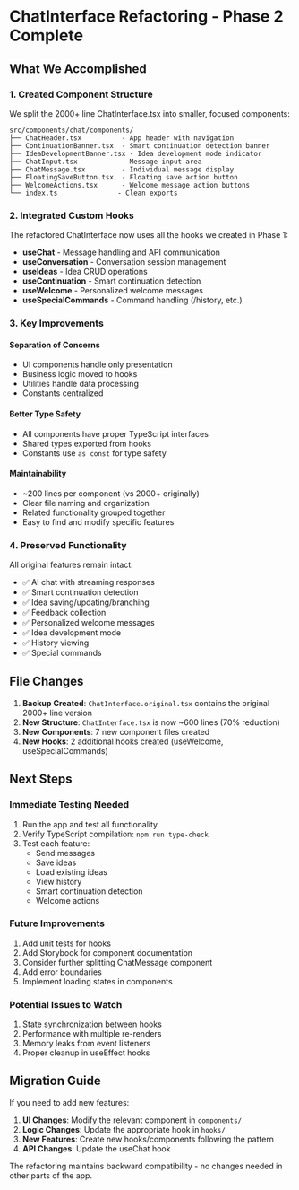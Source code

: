 # ChatInterface Refactoring - Phase 2 Complete

## What We Accomplished

### 1. Created Component Structure
We split the 2000+ line ChatInterface.tsx into smaller, focused components:

```
src/components/chat/components/
├── ChatHeader.tsx          - App header with navigation
├── ContinuationBanner.tsx  - Smart continuation detection banner
├── IdeaDevelopmentBanner.tsx - Idea development mode indicator
├── ChatInput.tsx           - Message input area
├── ChatMessage.tsx         - Individual message display
├── FloatingSaveButton.tsx  - Floating save action button
├── WelcomeActions.tsx      - Welcome message action buttons
└── index.ts               - Clean exports
```

### 2. Integrated Custom Hooks
The refactored ChatInterface now uses all the hooks we created in Phase 1:

- **useChat** - Message handling and API communication
- **useConversation** - Conversation session management
- **useIdeas** - Idea CRUD operations
- **useContinuation** - Smart continuation detection
- **useWelcome** - Personalized welcome messages
- **useSpecialCommands** - Command handling (/history, etc.)

### 3. Key Improvements

#### Separation of Concerns
- UI components handle only presentation
- Business logic moved to hooks
- Utilities handle data processing
- Constants centralized

#### Better Type Safety
- All components have proper TypeScript interfaces
- Shared types exported from hooks
- Constants use `as const` for type safety

#### Maintainability
- ~200 lines per component (vs 2000+ originally)
- Clear file naming and organization
- Related functionality grouped together
- Easy to find and modify specific features

### 4. Preserved Functionality
All original features remain intact:
- ✅ AI chat with streaming responses
- ✅ Smart continuation detection
- ✅ Idea saving/updating/branching
- ✅ Feedback collection
- ✅ Personalized welcome messages
- ✅ Idea development mode
- ✅ History viewing
- ✅ Special commands

## File Changes

1. **Backup Created**: `ChatInterface.original.tsx` contains the original 2000+ line version
2. **New Structure**: `ChatInterface.tsx` is now ~600 lines (70% reduction)
3. **New Components**: 7 new component files created
4. **New Hooks**: 2 additional hooks created (useWelcome, useSpecialCommands)

## Next Steps

### Immediate Testing Needed
1. Run the app and test all functionality
2. Verify TypeScript compilation: `npm run type-check`
3. Test each feature:
   - Send messages
   - Save ideas
   - Load existing ideas
   - View history
   - Smart continuation detection
   - Welcome actions

### Future Improvements
1. Add unit tests for hooks
2. Add Storybook for component documentation
3. Consider further splitting ChatMessage component
4. Add error boundaries
5. Implement loading states in components

### Potential Issues to Watch
1. State synchronization between hooks
2. Performance with multiple re-renders
3. Memory leaks from event listeners
4. Proper cleanup in useEffect hooks

## Migration Guide

If you need to add new features:
1. **UI Changes**: Modify the relevant component in `components/`
2. **Logic Changes**: Update the appropriate hook in `hooks/`
3. **New Features**: Create new hooks/components following the pattern
4. **API Changes**: Update the useChat hook

The refactoring maintains backward compatibility - no changes needed in other parts of the app.
